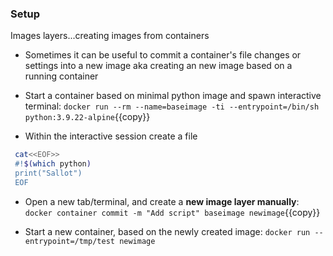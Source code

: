 ### Setup

Images layers...creating images from containers


* Sometimes it can be useful to commit a container's file changes or settings into a new image aka creating an new image based on a running container

* Start a container based on minimal python image and spawn interactive terminal:
`docker run --rm --name=baseimage -ti --entrypoint=/bin/sh python:3.9.22-alpine`{{copy}}

* Within the interactive session create a file

```bash
 cat<<EOF>>
 #!$(which python)
 print("Sallot")
 EOF
```

* Open a new tab/terminal, and create a **new image layer manually**: `docker container commit -m "Add script" baseimage newimage`{{copy}}

* Start a new container, based on the newly created image: `docker run --entrypoint=/tmp/test newimage`